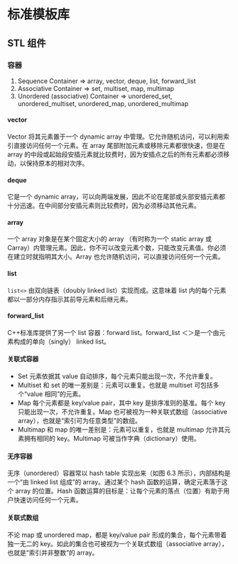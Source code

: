 # 标准模板库

## STL 组件

### 容器

1. Sequence Container => array, vector, deque, list, forward_list
2. Associative Container => set, multiset, map, multimap
3. Unordered (associative) Container => unordered_set, unordered_multiset, unordered_map, unordered_multimap

#### vector

Vector 将其元素置于一个 dynamic array 中管理。它允许随机访问，可以利用索引直接访问任何一个元素。在 array 尾部附加元素或移除元素都很快速，但是在 array 的中段或起始段安插元素就比较费时，因为安插点之后的所有元素都必须移动，以保持原本的相对次序。

#### deque

它是一个 dynamic array，可以向两端发展，因此不论在尾部或头部安插元素都十分迅速。在中间部分安插元素则比较费时，因为必须移动其他元素。

#### array

一个 array 对象是在某个固定大小的 array （有时称为一个 static array 或 Carray）内管理元素。因此，你不可以改变元素个数，只能改变元素值。你必须在建立时就指明其大小。Array 也允许随机访问，可以直接访问任何一个元素。

#### list

`list<>` 由双向链表（doubly linked list）实现而成。这意味着 list 内的每个元素都以一部分内存指示其前导元素和后继元素。

#### forward_list

C++标准库提供了另一个 list 容器：forward list。forward_list ＜＞是一个由元素构成的单向（singly） linked list。

#### 关联式容器

- Set 元素依据其 value 自动排序，每个元素只能出现一次，不允许重复。
- Multiset 和 set 的唯一差别是：元素可以重复。也就是 multiset 可包括多个“value 相同”的元素。
- Map 每个元素都是 key/value pair，其中 key 是排序准则的基准。每个 key 只能出现一次，不允许重复。Map 也可被视为一种关联式数组（associative array），也就是“索引可为任意类型”的数组。
- Multimap 和 map 的唯一差别是：元素可以重复，也就是 multimap 允许其元素拥有相同的 key。Multimap 可被当作字典（dictionary）使用。

#### 无序容器

无序（unordered）容器常以 hash table 实现出来（如图 6.3 所示），内部结构是一个“由 linked list 组成”的 array。通过某个 hash 函数的运算，确定元素落于这个 array 的位置。Hash 函数运算的目标是：让每个元素的落点（位置）有助于用户快速访问任何一个元素。

#### 关联式数组

不论 map 或 unordered map，都是 key/value pair 形成的集合，每个元素带着独一无二的 key。如此的集合也可被视为一个关联式数组（associative array），也就是“索引并非整数”的 array。
